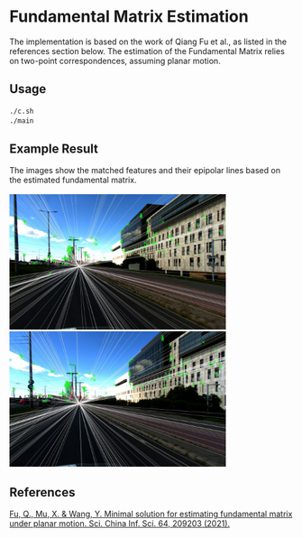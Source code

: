 # Fundamental Matrix Estimation
The implementation is based on the work of Qiang Fu et al., as listed in the references section below. The estimation of the Fundamental Matrix relies on two-point correspondences, assuming planar motion.
## Usage

```bash
./c.sh 
./main
```

## Example Result
The images show the matched features and their epipolar lines based on the estimated fundamental matrix. </br> </br>
<a href="url"><img src="results/image3.jpg" height="240" ></a>
<a href="url"><img src="results/image4.jpg" height="240" ></a>

## References

[Fu, Q., Mu, X. & Wang, Y. Minimal solution for estimating fundamental matrix under planar motion. Sci. China Inf. Sci. 64, 209203 (2021).](https://doi.org/10.1007/s11432-019-9925-1)
